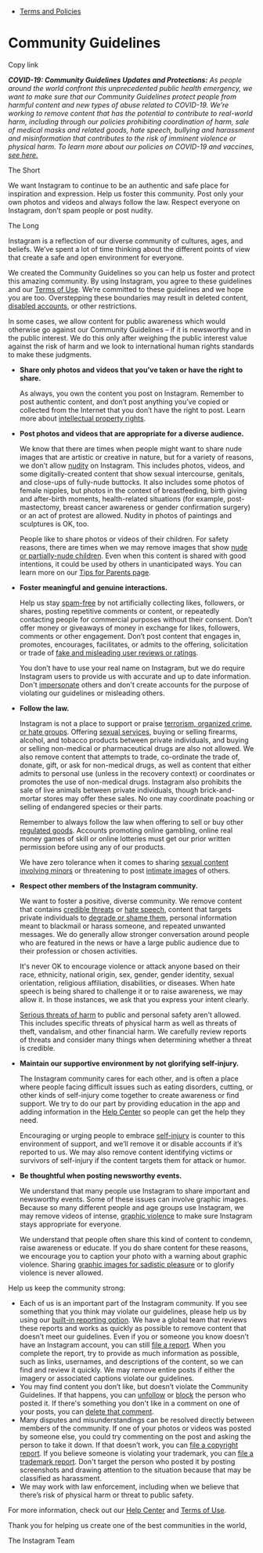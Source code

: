 *   [Terms and Policies](https://help.instagram.com/1417489251945243/?helpref=breadcrumb)

Community Guidelines
====================

Copy link

_**COVID-19: Community Guidelines Updates and Protections:** As people around the world confront this unprecedented public health emergency, we want to make sure that our Community Guidelines protect people from harmful content and new types of abuse related to COVID-19. We’re working to remove content that has the potential to contribute to real-world harm, including through our policies prohibiting coordination of harm, sale of medical masks and related goods, hate speech, bullying and harassment and misinformation that contributes to the risk of imminent violence or physical harm. To learn more about our policies on COVID-19 and vaccines, [see here.](https://help.instagram.com/697825587576762?helpref=faq_content)_

The Short

We want Instagram to continue to be an authentic and safe place for inspiration and expression. Help us foster this community. Post only your own photos and videos and always follow the law. Respect everyone on Instagram, don’t spam people or post nudity.

The Long

Instagram is a reflection of our diverse community of cultures, ages, and beliefs. We’ve spent a lot of time thinking about the different points of view that create a safe and open environment for everyone.

We created the Community Guidelines so you can help us foster and protect this amazing community. By using Instagram, you agree to these guidelines and our [Terms of Use](https://www.instagram.com/legal/terms). We’re committed to these guidelines and we hope you are too. Overstepping these boundaries may result in deleted content, [disabled accounts](https://help.instagram.com/366993040048856?helpref=faq_content), or other restrictions.

In some cases, we allow content for public awareness which would otherwise go against our Community Guidelines – if it is newsworthy and in the public interest. We do this only after weighing the public interest value against the risk of harm and we look to international human rights standards to make these judgments.

*   **Share only photos and videos that you’ve taken or have the right to share.**
    
    As always, you own the content you post on Instagram. Remember to post authentic content, and don’t post anything you’ve copied or collected from the Internet that you don’t have the right to post. Learn more about [intellectual property rights](https://help.instagram.com/126382350847838?helpref=faq_content).
    
*   **Post photos and videos that are appropriate for a diverse audience.**
    
    We know that there are times when people might want to share nude images that are artistic or creative in nature, but for a variety of reasons, we don’t allow [nudity](https://l.instagram.com/?u=https%3A%2F%2Fwww.facebook.com%2Fcommunitystandards%2Fadult_nudity_sexual_activity&e=AT1sDrCMblPOo0zZgX3I68as6DzXGfOVt1v_KYox9_WwBawky6CdoXAyuy4M0T0xqtb8RAHcp7McA6DoNnKa75vTPnCzNOgnzdiMrpLhmmDwbOw43vaJDQwv6KSYdA1dSrou1SJunZLCFDcL0oQKkw) on Instagram. This includes photos, videos, and some digitally-created content that show sexual intercourse, genitals, and close-ups of fully-nude buttocks. It also includes some photos of female nipples, but photos in the context of breastfeeding, birth giving and after-birth moments, health-related situations (for example, post-mastectomy, breast cancer awareness or gender confirmation surgery) or an act of protest are allowed. Nudity in photos of paintings and sculptures is OK, too.
    
    People like to share photos or videos of their children. For safety reasons, there are times when we may remove images that show [nude or partially-nude children](https://l.instagram.com/?u=https%3A%2F%2Fwww.facebook.com%2Fcommunitystandards%2Fchild_nudity_sexual_exploitation&e=AT1sDrCMblPOo0zZgX3I68as6DzXGfOVt1v_KYox9_WwBawky6CdoXAyuy4M0T0xqtb8RAHcp7McA6DoNnKa75vTPnCzNOgnzdiMrpLhmmDwbOw43vaJDQwv6KSYdA1dSrou1SJunZLCFDcL0oQKkw). Even when this content is shared with good intentions, it could be used by others in unanticipated ways. You can learn more on our [Tips for Parents page](https://help.instagram.com/154475974694511/?helpref=faq_content).
    
*   **Foster meaningful and genuine interactions.**
    
    Help us stay [spam-free](https://l.instagram.com/?u=https%3A%2F%2Fwww.facebook.com%2Fcommunitystandards%2Fspam&e=AT1sDrCMblPOo0zZgX3I68as6DzXGfOVt1v_KYox9_WwBawky6CdoXAyuy4M0T0xqtb8RAHcp7McA6DoNnKa75vTPnCzNOgnzdiMrpLhmmDwbOw43vaJDQwv6KSYdA1dSrou1SJunZLCFDcL0oQKkw) by not artificially collecting likes, followers, or shares, posting repetitive comments or content, or repeatedly contacting people for commercial purposes without their consent. Don’t offer money or giveaways of money in exchange for likes, followers, comments or other engagement. Don’t post content that engages in, promotes, encourages, facilitates, or admits to the offering, solicitation or trade of [fake and misleading user reviews or ratings](https://l.instagram.com/?u=https%3A%2F%2Fwww.facebook.com%2Fcommunitystandards%2Ffraud_deception&e=AT1sDrCMblPOo0zZgX3I68as6DzXGfOVt1v_KYox9_WwBawky6CdoXAyuy4M0T0xqtb8RAHcp7McA6DoNnKa75vTPnCzNOgnzdiMrpLhmmDwbOw43vaJDQwv6KSYdA1dSrou1SJunZLCFDcL0oQKkw).
    
    You don’t have to use your real name on Instagram, but we do require Instagram users to provide us with accurate and up to date information. Don't [impersonate](https://l.instagram.com/?u=https%3A%2F%2Fwww.facebook.com%2Fcommunitystandards%2Fmisrepresentation&e=AT1sDrCMblPOo0zZgX3I68as6DzXGfOVt1v_KYox9_WwBawky6CdoXAyuy4M0T0xqtb8RAHcp7McA6DoNnKa75vTPnCzNOgnzdiMrpLhmmDwbOw43vaJDQwv6KSYdA1dSrou1SJunZLCFDcL0oQKkw) others and don't create accounts for the purpose of violating our guidelines or misleading others.
    
*   **Follow the law.**
    
    Instagram is not a place to support or praise [terrorism, organized crime, or hate groups](https://l.instagram.com/?u=https%3A%2F%2Fwww.facebook.com%2Fcommunitystandards%2Fdangerous_individuals_organizations&e=AT1sDrCMblPOo0zZgX3I68as6DzXGfOVt1v_KYox9_WwBawky6CdoXAyuy4M0T0xqtb8RAHcp7McA6DoNnKa75vTPnCzNOgnzdiMrpLhmmDwbOw43vaJDQwv6KSYdA1dSrou1SJunZLCFDcL0oQKkw). Offering [sexual services](https://l.instagram.com/?u=https%3A%2F%2Fwww.facebook.com%2Fcommunitystandards%2Fsexual_solicitation&e=AT1sDrCMblPOo0zZgX3I68as6DzXGfOVt1v_KYox9_WwBawky6CdoXAyuy4M0T0xqtb8RAHcp7McA6DoNnKa75vTPnCzNOgnzdiMrpLhmmDwbOw43vaJDQwv6KSYdA1dSrou1SJunZLCFDcL0oQKkw), buying or selling firearms, alcohol, and tobacco products between private individuals, and buying or selling non-medical or pharmaceutical drugs are also not allowed. We also remove content that attempts to trade, co-ordinate the trade of, donate, gift, or ask for non-medical drugs, as well as content that either admits to personal use (unless in the recovery context) or coordinates or promotes the use of non-medical drugs. Instagram also prohibits the sale of live animals between private individuals, though brick-and-mortar stores may offer these sales. No one may coordinate poaching or selling of endangered species or their parts.
    
    Remember to always follow the law when offering to sell or buy other [regulated goods](https://l.instagram.com/?u=https%3A%2F%2Fwww.facebook.com%2Fcommunitystandards%2Fregulated_goods&e=AT1sDrCMblPOo0zZgX3I68as6DzXGfOVt1v_KYox9_WwBawky6CdoXAyuy4M0T0xqtb8RAHcp7McA6DoNnKa75vTPnCzNOgnzdiMrpLhmmDwbOw43vaJDQwv6KSYdA1dSrou1SJunZLCFDcL0oQKkw). Accounts promoting online gambling, online real money games of skill or online lotteries must get our prior written permission before using any of our products.
    
    We have zero tolerance when it comes to sharing [sexual content involving minors](https://l.instagram.com/?u=https%3A%2F%2Fwww.facebook.com%2Fcommunitystandards%2Fchild_nudity_sexual_exploitation&e=AT1sDrCMblPOo0zZgX3I68as6DzXGfOVt1v_KYox9_WwBawky6CdoXAyuy4M0T0xqtb8RAHcp7McA6DoNnKa75vTPnCzNOgnzdiMrpLhmmDwbOw43vaJDQwv6KSYdA1dSrou1SJunZLCFDcL0oQKkw) or threatening to post [intimate images](https://l.instagram.com/?u=https%3A%2F%2Fwww.facebook.com%2Fcommunitystandards%2Fsexual_exploitation_adults&e=AT1sDrCMblPOo0zZgX3I68as6DzXGfOVt1v_KYox9_WwBawky6CdoXAyuy4M0T0xqtb8RAHcp7McA6DoNnKa75vTPnCzNOgnzdiMrpLhmmDwbOw43vaJDQwv6KSYdA1dSrou1SJunZLCFDcL0oQKkw) of others.
    
*   **Respect other members of the Instagram community.**
    
    We want to foster a positive, diverse community. We remove content that contains [credible threats](https://l.instagram.com/?u=https%3A%2F%2Fwww.facebook.com%2Fcommunitystandards%2Fcredible_violence&e=AT1sDrCMblPOo0zZgX3I68as6DzXGfOVt1v_KYox9_WwBawky6CdoXAyuy4M0T0xqtb8RAHcp7McA6DoNnKa75vTPnCzNOgnzdiMrpLhmmDwbOw43vaJDQwv6KSYdA1dSrou1SJunZLCFDcL0oQKkw) or [hate speech](https://l.instagram.com/?u=https%3A%2F%2Fwww.facebook.com%2Fcommunitystandards%2Fhate_speech&e=AT1sDrCMblPOo0zZgX3I68as6DzXGfOVt1v_KYox9_WwBawky6CdoXAyuy4M0T0xqtb8RAHcp7McA6DoNnKa75vTPnCzNOgnzdiMrpLhmmDwbOw43vaJDQwv6KSYdA1dSrou1SJunZLCFDcL0oQKkw), content that targets private individuals to [degrade or shame them](https://l.instagram.com/?u=https%3A%2F%2Fwww.facebook.com%2Fcommunitystandards%2Fbullying&e=AT1sDrCMblPOo0zZgX3I68as6DzXGfOVt1v_KYox9_WwBawky6CdoXAyuy4M0T0xqtb8RAHcp7McA6DoNnKa75vTPnCzNOgnzdiMrpLhmmDwbOw43vaJDQwv6KSYdA1dSrou1SJunZLCFDcL0oQKkw), personal information meant to blackmail or harass someone, and repeated unwanted messages. We do generally allow stronger conversation around people who are featured in the news or have a large public audience due to their profession or chosen activities.
    
    It's never OK to encourage violence or attack anyone based on their race, ethnicity, national origin, sex, gender, gender identity, sexual orientation, religious affiliation, disabilities, or diseases. When hate speech is being shared to challenge it or to raise awareness, we may allow it. In those instances, we ask that you express your intent clearly.
    
    [Serious threats of harm](https://l.instagram.com/?u=https%3A%2F%2Fwww.facebook.com%2Fcommunitystandards%2Fcredible_violence&e=AT1sDrCMblPOo0zZgX3I68as6DzXGfOVt1v_KYox9_WwBawky6CdoXAyuy4M0T0xqtb8RAHcp7McA6DoNnKa75vTPnCzNOgnzdiMrpLhmmDwbOw43vaJDQwv6KSYdA1dSrou1SJunZLCFDcL0oQKkw) to public and personal safety aren't allowed. This includes specific threats of physical harm as well as threats of theft, vandalism, and other financial harm. We carefully review reports of threats and consider many things when determining whether a threat is credible.
    
*   **Maintain our supportive environment by not glorifying self-injury.**
    
    The Instagram community cares for each other, and is often a place where people facing difficult issues such as eating disorders, cutting, or other kinds of self-injury come together to create awareness or find support. We try to do our part by providing education in the app and adding information in the [Help Center](https://help.instagram.com/) so people can get the help they need.
    
    Encouraging or urging people to embrace [self-injury](https://l.instagram.com/?u=https%3A%2F%2Fwww.facebook.com%2Fcommunitystandards%2Fsuicide_self_injury_violence&e=AT1sDrCMblPOo0zZgX3I68as6DzXGfOVt1v_KYox9_WwBawky6CdoXAyuy4M0T0xqtb8RAHcp7McA6DoNnKa75vTPnCzNOgnzdiMrpLhmmDwbOw43vaJDQwv6KSYdA1dSrou1SJunZLCFDcL0oQKkw) is counter to this environment of support, and we’ll remove it or disable accounts if it’s reported to us. We may also remove content identifying victims or survivors of self-injury if the content targets them for attack or humor.
    
*   **Be thoughtful when posting newsworthy events.**
    
    We understand that many people use Instagram to share important and newsworthy events. Some of these issues can involve graphic images. Because so many different people and age groups use Instagram, we may remove videos of intense, [graphic violence](https://l.instagram.com/?u=https%3A%2F%2Fwww.facebook.com%2Fcommunitystandards%2Fgraphic_violence&e=AT1sDrCMblPOo0zZgX3I68as6DzXGfOVt1v_KYox9_WwBawky6CdoXAyuy4M0T0xqtb8RAHcp7McA6DoNnKa75vTPnCzNOgnzdiMrpLhmmDwbOw43vaJDQwv6KSYdA1dSrou1SJunZLCFDcL0oQKkw) to make sure Instagram stays appropriate for everyone.
    
    We understand that people often share this kind of content to condemn, raise awareness or educate. If you do share content for these reasons, we encourage you to caption your photo with a warning about graphic violence. Sharing [graphic images for sadistic pleasure](https://l.instagram.com/?u=https%3A%2F%2Fwww.facebook.com%2Fcommunitystandards%2Fcruel_insensitive&e=AT1sDrCMblPOo0zZgX3I68as6DzXGfOVt1v_KYox9_WwBawky6CdoXAyuy4M0T0xqtb8RAHcp7McA6DoNnKa75vTPnCzNOgnzdiMrpLhmmDwbOw43vaJDQwv6KSYdA1dSrou1SJunZLCFDcL0oQKkw) or to glorify violence is never allowed.
    

Help us keep the community strong:

*   Each of us is an important part of the Instagram community. If you see something that you think may violate our guidelines, please help us by using our [built-in reporting option](https://help.instagram.com/165828726894770?helpref=faq_content). We have a global team that reviews these reports and works as quickly as possible to remove content that doesn’t meet our guidelines. Even if you or someone you know doesn’t have an Instagram account, you can still [file a report](https://help.instagram.com/contact/383679321740945). When you complete the report, try to provide as much information as possible, such as links, usernames, and descriptions of the content, so we can find and review it quickly. We may remove entire posts if either the imagery or associated captions violate our guidelines.
*   You may find content you don’t like, but doesn’t violate the Community Guidelines. If that happens, you can [unfollow](https://help.instagram.com/286340048138725?helpref=faq_content) or [block](https://help.instagram.com/426700567389543/?helpref=faq_content) the person who posted it. If there's something you don't like in a comment on one of your posts, you can [delete that comment](https://help.instagram.com/289098941190483?helpref=faq_content).
*   Many disputes and misunderstandings can be resolved directly between members of the community. If one of your photos or videos was posted by someone else, you could try commenting on the post and asking the person to take it down. If that doesn’t work, you can [file a copyright report](https://help.instagram.com/126382350847838?helpref=faq_content). If you believe someone is violating your trademark, you can [file a trademark report](https://help.instagram.com/222826637847963?helpref=faq_content). Don't target the person who posted it by posting screenshots and drawing attention to the situation because that may be classified as harassment.
*   We may work with law enforcement, including when we believe that there’s risk of physical harm or threat to public safety.

For more information, check out our [Help Center](https://help.instagram.com/) and [Terms of Use](https://l.instagram.com/?u=http%3A%2F%2Finstagram.com%2Flegal%2Fterms%2F%23&e=AT1sDrCMblPOo0zZgX3I68as6DzXGfOVt1v_KYox9_WwBawky6CdoXAyuy4M0T0xqtb8RAHcp7McA6DoNnKa75vTPnCzNOgnzdiMrpLhmmDwbOw43vaJDQwv6KSYdA1dSrou1SJunZLCFDcL0oQKkw).

Thank you for helping us create one of the best communities in the world,

The Instagram Team